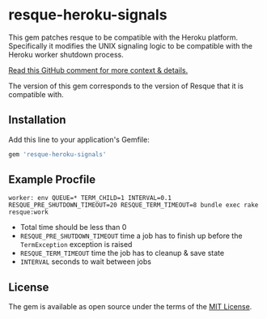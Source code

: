 # resque-heroku-signals

This gem patches resque to be compatible with the Heroku platform. Specifically it
modifies the UNIX signaling logic to be compatible with the Heroku worker shutdown process.

[Read this GitHub comment for more context & details.](https://github.com/resque/resque/issues/1559)

The version of this gem corresponds to the version of Resque that it is compatible with.

## Installation

Add this line to your application's Gemfile:

```ruby
gem 'resque-heroku-signals'
```

## Example Procfile

```
worker: env QUEUE=* TERM_CHILD=1 INTERVAL=0.1 RESQUE_PRE_SHUTDOWN_TIMEOUT=20 RESQUE_TERM_TIMEOUT=8 bundle exec rake resque:work

```

* Total time should be less than 0
* `RESQUE_PRE_SHUTDOWN_TIMEOUT` time a job has to finish up before the `TermException` exception is raised
* `RESQUE_TERM_TIMEOUT` time the job has to cleanup & save state
* `INTERVAL` seconds to wait between jobs

## License

The gem is available as open source under the terms of the [MIT License](http://opensource.org/licenses/MIT).
